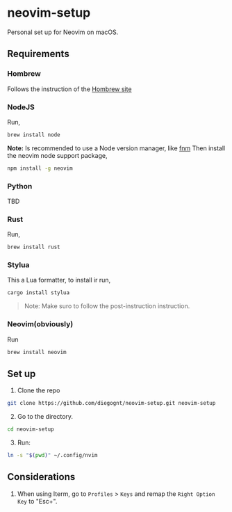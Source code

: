# neovim-setup
Personal set up for Neovim on macOS.

## Requirements
### Hombrew
Follows the instruction of the [Hombrew site](https://brew.sh/)
### NodeJS
Run,
~~~bash
brew install node
~~~
**Note:** Is recommended to use a Node version manager, like [fnm](https://github.com/Schniz/fnm)
Then install the neovim node support package,
~~~bash
npm install -g neovim
~~~
### Python
TBD
### Rust
Run,
~~~bash
brew install rust
~~~
### Stylua
This a Lua formatter, to install ir run,
~~~bash
cargo install stylua
~~~
>Note: Make suro to follow the post-instruction instruction.
### Neovim(obviously)
Run
~~~bash
brew install neovim
~~~

## Set up
1. Clone the repo
~~~bash
git clone https://github.com/diegognt/neovim-setup.git neovim-setup
~~~
2. Go to the directory.
~~~bash
cd neovim-setup
~~~
3. Run:
~~~bash
ln -s "$(pwd)" ~/.config/nvim
~~~

## Considerations
1. When using Iterm, go to `Profiles` > `Keys` and remap the `Right Option Key` to "Esc+". 
